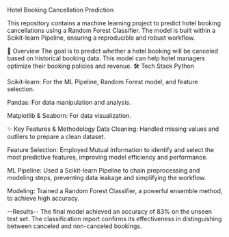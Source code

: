Hotel Booking Cancellation Prediction

This repository contains a machine learning project to predict hotel booking cancellations using a Random Forest Classifier. The model is built within a Scikit-learn Pipeline, ensuring a reproducible and robust workflow.

🚀 Overview
The goal is to predict whether a hotel booking will be canceled based on historical booking data. This model can help hotel managers optimize their booking policies and revenue.
🛠️ Tech Stack
Python

Scikit-learn: For the ML Pipeline, Random Forest model, and feature selection.

Pandas: For data manipulation and analysis.

Matplotlib & Seaborn: For data visualization.

✨ Key Features & Methodology
Data Cleaning: Handled missing values and outliers to prepare a clean dataset.

Feature Selection: Employed Mutual Information to identify and select the most predictive features, improving model efficiency and performance.

ML Pipeline: Used a Scikit-learn Pipeline to chain preprocessing and modeling steps, preventing data leakage and simplifying the workflow.

Modeling: Trained a Random Forest Classifier, a powerful ensemble method, to achieve high accuracy.

--Results--
The final model achieved an accuracy of 83% on the unseen test set. The classification report confirms its effectiveness in distinguishing between canceled and non-canceled bookings.
